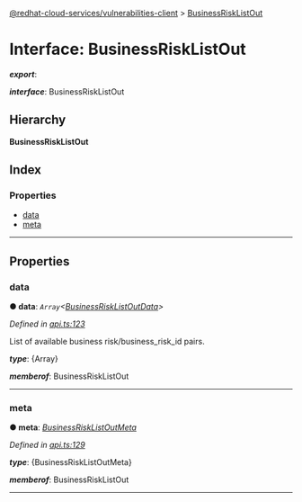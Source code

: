 [@redhat-cloud-services/vulnerabilities-client](../README.md) > [BusinessRiskListOut](../interfaces/businessrisklistout.md)

# Interface: BusinessRiskListOut

*__export__*: 

*__interface__*: BusinessRiskListOut

## Hierarchy

**BusinessRiskListOut**

## Index

### Properties

* [data](businessrisklistout.md#data)
* [meta](businessrisklistout.md#meta)

---

## Properties

<a id="data"></a>

###  data

**● data**: *`Array`<[BusinessRiskListOutData](businessrisklistoutdata.md)>*

*Defined in [api.ts:123](https://github.com/RedHatInsights/javascript-clients/blob/master/packages/vulnerabilities/git-api/api.ts#L123)*

List of available business risk/business\_risk\_id pairs.

*__type__*: {Array}

*__memberof__*: BusinessRiskListOut

___
<a id="meta"></a>

###  meta

**● meta**: *[BusinessRiskListOutMeta](businessrisklistoutmeta.md)*

*Defined in [api.ts:129](https://github.com/RedHatInsights/javascript-clients/blob/master/packages/vulnerabilities/git-api/api.ts#L129)*

*__type__*: {BusinessRiskListOutMeta}

*__memberof__*: BusinessRiskListOut

___

